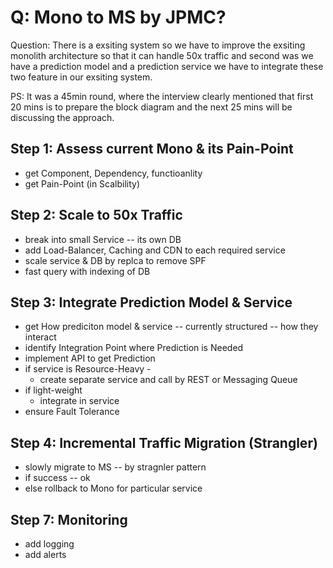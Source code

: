 # Q: Mono to MS by JPMC?
Question: There is a exsiting system so we have to improve the exsiting monolith architecture so that it can handle
50x traffic and second was we have a prediction model and a prediction service we have to integrate these two feature in our exsiting system.

PS: It was a 45min round, where the interview clearly mentioned that first 20 mins is to prepare the block diagram and the next 25 mins will be discussing the approach.


## Step 1: Assess current Mono & its Pain-Point
- get Component, Dependency, functioanlity
- get Pain-Point (in Scalbility)

## Step 2: Scale to 50x Traffic
- break into small Service -- its own DB
- add Load-Balancer, Caching and CDN to each required service
- scale service & DB by replca to remove SPF
- fast query with indexing of DB

## Step 3: Integrate Prediction Model & Service
- get How prediciton model & service -- currently structured -- how they interact
- identify Integration Point where Prediction is Needed
- implement API to get Prediction
- if service is Resource-Heavy -
    - create separate service and call by REST or Messaging Queue
- if light-weight 
    - integrate in service
- ensure Fault Tolerance

## Step 4: Incremental Traffic Migration (Strangler)
- slowly migrate to MS -- by stragnler pattern
- if success -- ok
- else rollback to Mono for particular service

## Step 7: Monitoring
- add logging
- add alerts